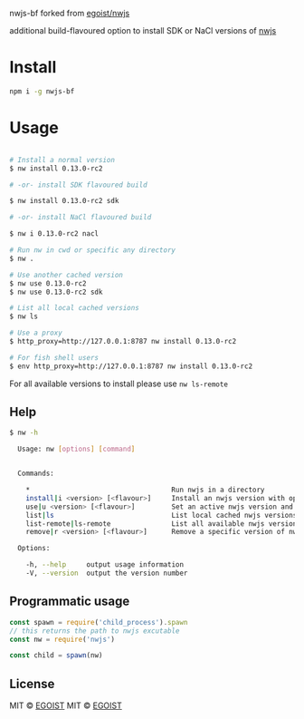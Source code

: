 nwjs-bf forked from [egoist/nwjs](https://github.com/egoist/nwjs)

additional build-flavoured option to install SDK or NaCl versions of [nwjs](http://nwjs.io/downloads/)

# Install

```bash
npm i -g nwjs-bf
```

# Usage

```bash

# Install a normal version
$ nw install 0.13.0-rc2

# -or- install SDK flavoured build

$ nw install 0.13.0-rc2 sdk

# -or- install NaCl flavoured build

$ nw i 0.13.0-rc2 nacl

# Run nw in cwd or specific any directory
$ nw .

# Use another cached version
$ nw use 0.13.0-rc2
$ nw use 0.13.0-rc2 sdk

# List all local cached versions
$ nw ls

# Use a proxy
$ http_proxy=http://127.0.0.1:8787 nw install 0.13.0-rc2

# For fish shell users
$ env http_proxy=http://127.0.0.1:8787 nw install 0.13.0-rc2
```

For all available versions to install please use `nw ls-remote`

## Help

```bash
$ nw -h

  Usage: nw [options] [command]


  Commands:

    *                                   Run nwjs in a directory
    install|i <version> [<flavour>]     Install an nwjs version with optional build flavour sdk or nacl
    use|u <version> [<flavour>]         Set an active nwjs version and optional build flavour
    list|ls                             List local cached nwjs versions
    list-remote|ls-remote               List all available nwjs versions from remote
    remove|r <version> [<flavour>]      Remove a specific version of nwjs

  Options:

    -h, --help     output usage information
    -V, --version  output the version number
```

## Programmatic usage

```js
const spawn = require('child_process').spawn
// this returns the path to nwjs excutable
const nw = require('nwjs')

const child = spawn(nw)
```

## License
MIT &copy; [EGOIST](https://github.com/egoist)
MIT &copy; [EGOIST](https://github.com/kruemelo)
